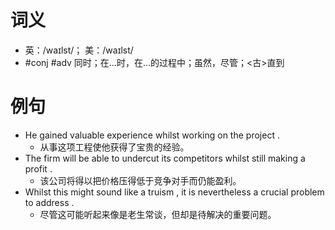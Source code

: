# 词义
- 英：/waɪlst/； 美：/waɪlst/
- #conj #adv 同时；在…时，在…的过程中；虽然，尽管；<古>直到
# 例句
- He gained valuable experience whilst working on the project .
	- 从事这项工程使他获得了宝贵的经验。
- The firm will be able to undercut its competitors whilst still making a profit .
	- 该公司将得以把价格压得低于竞争对手而仍能盈利。
- Whilst this might sound like a truism , it is nevertheless a crucial problem to address .
	- 尽管这可能听起来像是老生常谈，但却是待解决的重要问题。
